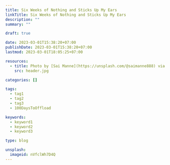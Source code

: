 ```yaml
---
title: Six Weeks of Nothing and Sticks Up My Ears
linkTitle: Six Weeks of Nothing and Sticks Up My Ears
description: ""
summary: ""

draft: true

date: 2023-03-01T15:38:20+07:00
publishDate: 2023-03-01T15:38:20+07:00
lastmod: 2023-03-01T18:05:25+07:00

resources:
  - title: Photo by [Sai Manne](https://unsplash.com/@saimanne888) via [Unsplash](https://unsplash.com/)
    src: header.jpg

categories: []

tags:
  - tag1
  - tag2
  - tag3
  - 100DaysToOffload

keywords:
  - keyword1
  - keyword2
  - keyword3

type: blog

unsplash:
  imageid: nVfclWh7D4Q
---
```

